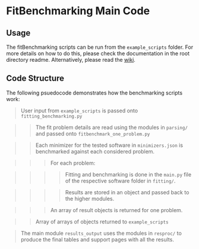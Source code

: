 # FitBenchmarking Main Code
## Usage

The fitBenchmarking scripts can be run from the `example_scripts` folder. For more details on how to do this, please check the documentation in the root directory readme. Alternatively, please read the [wiki](https://github.com/mantidproject/fitbenchmarking/wiki).

## Code Structure

The following psuedocode demonstrates how the benchmarking scripts work:

> User input from `example_scripts` is passed onto `fitting_benchmarking.py`

> > The fit problem details are read using the modules in `parsing/` and passed onto `fitbenchmark_one_problem.py`

> > Each minimizer for the tested software in `minimizers.json` is benchmarked against each considered problem.

> > > For each problem:

> > > > Fitting and benchmarking is done in the `main.py` file of the respective software folder in `fitting/`.

> > > > Results are stored in an object and passed back to the higher modules.

> > > An array of result objects is returned for one problem.

> > Array of arrays of objects returned to `example_scripts`

> The main module `results_output` uses the modules in `resproc/` to produce the final tables and support pages with all the results.
